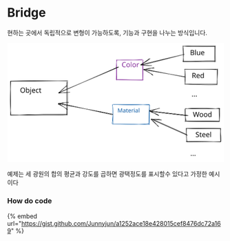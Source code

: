 # Bridge

현하는 곳에서 독립적으로 변형이 가능하도록, 기능과 구현을 나누는 방식입니다.

<img src="../../.gitbook/assets/file.drawing (2).svg" alt="" class="gitbook-drawing">

예제는 세 광원의 합의 평균과 강도를 곱하면  광택정도를 표시할수 있다고 가정한 예시이다



### How do code

{% embed url="https://gist.github.com/Junnyjun/a1252ace18e428015cef8476dc72a169" %}
